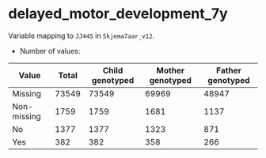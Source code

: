 # delayed_motor_development_7y
Variable mapping to `JJ445` in `Skjema7aar_v12`.
- Number of values:

| Value | Total | Child genotyped | Mother genotyped | Father genotyped |
| ----- | ----- | --------------- | ---------------- | ---------------- |
| Missing | 73549 | 73549 | 69969 | 48947 |
| Non-missing | 1759 | 1759 | 1681 | 1137 |
| No | 1377 | 1377 | 1323 |871 |
| Yes | 382 | 382 | 358 |266 |



